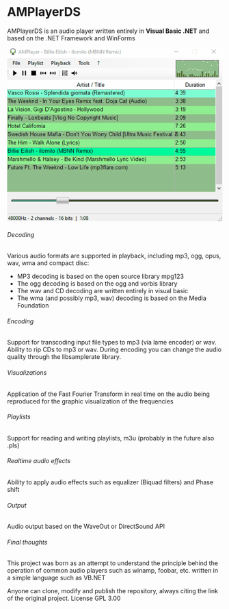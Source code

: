 # AMPlayerDS
AMPlayerDS is an audio player written entirely in **Visual Basic .NET** and based on the .NET Framework and WinForms

![AMPLayer Demo](main.gif)

###### Decoding
Various audio formats are supported in playback, including mp3, ogg, opus, wav, wma and compact disc:
- MP3 decoding is based on the open source library mpg123
- The ogg decoding is based on the ogg and vorbis library
- The wav and CD decoding are written entirely in visual basic
- The wma (and possibly mp3, wav) decoding is based on the Media Foundation

###### Encoding
Support for transcoding input file types to mp3 (via lame encoder) or wav. Ability to rip CDs to mp3 or wav.
During encoding you can change the audio quality through the libsamplerate library.

###### Visualizations
Application of the Fast Fourier Transform in real time on the audio being reproduced for the graphic visualization of the frequencies

###### Playlists
Support for reading and writing playlists, m3u (probably in the future also .pls)

###### Realtime audio effects
Ability to apply audio effects such as equalizer (Biquad filters) and Phase shift

###### Output
Audio output based on the WaveOut or DirectSound API

###### Final thoughts
This project was born as an attempt to understand the principle behind the operation of common audio players such as winamp, foobar, etc. written in a simple language such as VB.NET

Anyone can clone, modify and publish the repository, always citing the link of the original project. License GPL 3.00
